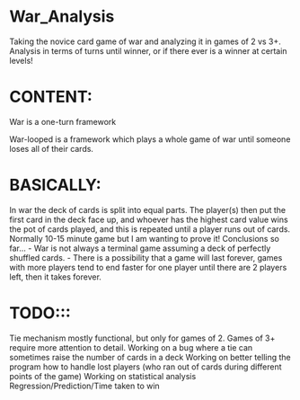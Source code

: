 # War_Analysis
Taking the novice card game of war and analyzing it in games of 2 vs 3+. Analysis in terms of turns until winner, or if there ever is a winner at certain levels! 
# CONTENT:
  War is a one-turn framework
  
  War-looped is a framework which plays a whole game of war until someone loses all of their cards.
  
# BASICALLY:
  In war the deck of cards is split into equal parts. The player(s) then put the first card in the deck face up, and whoever has the highest card value wins the pot of cards played, and this is repeated until a player runs out of cards. Normally 10-15 minute game but I am wanting to prove it!
  Conclusions so far...
    - War is not always a terminal game assuming a deck of perfectly shuffled cards.
    - There is a possibility that a game will last forever, games with more players tend to end faster for one player until there are 2         players left, then it takes forever.
  
  
# TODO:::
  Tie mechanism mostly functional, but only for games of 2. Games of 3+ require more attention to detail.
  Working on a bug where a tie can sometimes raise the number of cards in a deck
  Working on better telling the program how to handle lost players (who ran out of cards during different points of the game)
  Working on statistical analysis
    Regression/Prediction/Time taken to win
